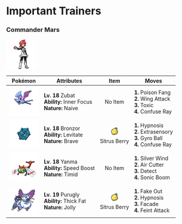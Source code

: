 # Important Trainers

### Commander Mars

![Commander Mars](../../assets/important_trainers/mars.png)

| Pokémon | Attributes | Item | Moves |
|:-------:|------------|:----:|-------|
| ![Zubat](../../assets/sprites/zubat/front.gif) | **Lv. 18** Zubat<br>**Ability:** Inner Focus<br>**Nature:** Naive | No Item | **1.** Poison Fang<br>**2.** Wing Attack<br>**3.** Toxic<br>**4.** Confuse Ray |
| ![Bronzor](../../assets/sprites/bronzor/front.gif) | **Lv. 18** Bronzor<br>**Ability:** Levitate<br>**Nature:** Brave | ![Sitrus Berry](../../assets/items/sitrus_berry.png "A Poffin ingredient. It may be used or held by a Pokémon to heal the user’s HP a little.")<br>Sitrus Berry | **1.** Hypnosis<br>**2.** Extrasensory<br>**3.** Gyro Ball<br>**4.** Confuse Ray |
| ![Yanma](../../assets/sprites/yanma/front.gif) | **Lv. 18** Yanma<br>**Ability:** Speed Boost<br>**Nature:** Timid | No Item | **1.** Silver Wind<br>**2.** Air Cutter<br>**3.** Detect<br>**4.** Sonic Boom |
| ![Purugly](../../assets/sprites/purugly/front.gif) | **Lv. 19** Purugly<br>**Ability:** Thick Fat<br>**Nature:** Jolly | ![Sitrus Berry](../../assets/items/sitrus_berry.png "A Poffin ingredient. It may be used or held by a Pokémon to heal the user’s HP a little.")<br>Sitrus Berry | **1.** Fake Out<br>**2.** Hypnosis<br>**3.** Facade<br>**4.** Feint Attack |



